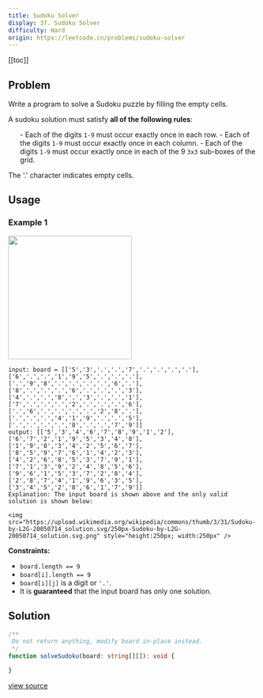 ```yaml
---
title: Sudoku Solver
display: 37. Sudoku Solver
difficulty: Hard
origin: https://leetcode.cn/problems/sudoku-solver
---
```


[[toc]]

## Problem

Write a program to solve a Sudoku puzzle by filling the empty cells.

A sudoku solution must satisfy **all of the following rules**:

<ol>
- Each of the digits <code>1-9</code> must occur exactly once in each row.
- Each of the digits <code>1-9</code> must occur exactly once in each column.
- Each of the digits <code>1-9</code> must occur exactly once in each of the 9 <code>3x3</code> sub-boxes of the grid.
</ol>

The &#39;.&#39; character indicates empty cells.

## Usage

### Example 1

<img src="https://upload.wikimedia.org/wikipedia/commons/thumb/f/ff/Sudoku-by-L2G-20050714.svg/250px-Sudoku-by-L2G-20050714.svg.png" style="height:250px; width:250px" />

```
input: board = [['5','3','.','.','7','.','.','.','.'],['6','.','.','1','9','5','.','.','.'],['.','9','8','.','.','.','.','6','.'],['8','.','.','.','6','.','.','.','3'],['4','.','.','8','.','3','.','.','1'],['7','.','.','.','2','.','.','.','6'],['.','6','.','.','.','.','2','8','.'],['.','.','.','4','1','9','.','.','5'],['.','.','.','.','8','.','.','7','9']]
output: [['5','3','4','6','7','8','9','1','2'],['6','7','2','1','9','5','3','4','8'],['1','9','8','3','4','2','5','6','7'],['8','5','9','7','6','1','4','2','3'],['4','2','6','8','5','3','7','9','1'],['7','1','3','9','2','4','8','5','6'],['9','6','1','5','3','7','2','8','4'],['2','8','7','4','1','9','6','3','5'],['3','4','5','2','8','6','1','7','9']]
Explanation: The input board is shown above and the only valid solution is shown below:

<img src="https://upload.wikimedia.org/wikipedia/commons/thumb/3/31/Sudoku-by-L2G-20050714_solution.svg/250px-Sudoku-by-L2G-20050714_solution.svg.png" style="height:250px; width:250px" />
```


**Constraints:**

- <code>board.length == 9</code>
- <code>board[i].length == 9</code>
- <code>board[i][j]</code> is a digit or <code>&#39;.&#39;</code>.
- It is **guaranteed** that the input board has only one solution.


## Solution

```ts
/**
 Do not return anything, modify board in-place instead.
 */
function solveSudoku(board: string[][]): void {

}
```

[view source](https://leetcode.cn/problems/sudoku-solver)
